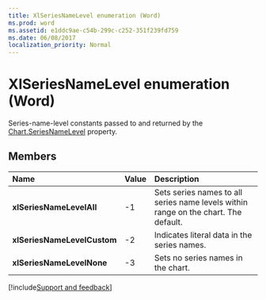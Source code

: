 ```yaml
---
title: XlSeriesNameLevel enumeration (Word)
ms.prod: word
ms.assetid: e1ddc9ae-c54b-299c-c252-351f239fd759
ms.date: 06/08/2017
localization_priority: Normal
---
```



# XlSeriesNameLevel enumeration (Word)

Series-name-level constants passed to and returned by the [Chart.SeriesNameLevel](Word.chart.seriesnamelevel.md) property.


## Members



|Name|Value|Description|
|:-----|:-----|:-----|
| **xlSeriesNameLevelAll**|-1|Sets series names to all series name levels within range on the chart. The default.|
| **xlSeriesNameLevelCustom**|-2|Indicates literal data in the series names.|
| **xlSeriesNameLevelNone**|-3|Sets no series names in the chart.|

[!include[Support and feedback](~/includes/feedback-boilerplate.md)]
